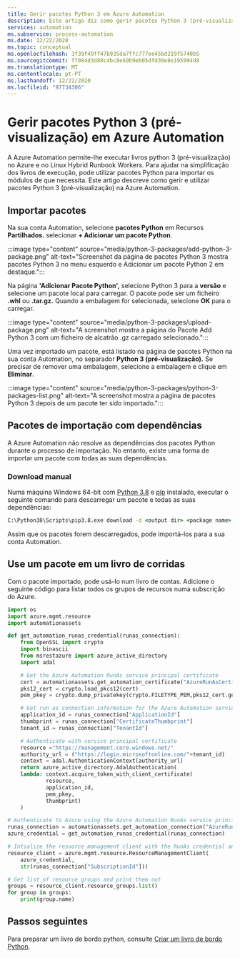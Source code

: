 ```yaml
---
title: Gerir pacotes Python 3 em Azure Automation
description: Este artigo diz como gerir pacotes Python 3 (pré-visualização) na Azure Automation.
services: automation
ms.subservice: process-automation
ms.date: 12/22/2020
ms.topic: conceptual
ms.openlocfilehash: 3f39f49ff47b935da7ffc777ee45bd219f5740b5
ms.sourcegitcommit: f7084d3d80c4bc8e69b9eb05dfd30e8e195994d8
ms.translationtype: MT
ms.contentlocale: pt-PT
ms.lasthandoff: 12/22/2020
ms.locfileid: "97734306"
---
```

# <a name="manage-python-3-packages-preview-in-azure-automation"></a>Gerir pacotes Python 3 (pré-visualização) em Azure Automation

A Azure Automation permite-lhe executar livros python 3 (pré-visualização) no Azure e no Linux Hybrid Runbook Workers. Para ajudar na simplificação dos livros de execução, pode utilizar pacotes Python para importar os módulos de que necessita. Este artigo descreve como gerir e utilizar pacotes Python 3 (pré-visualização) na Azure Automation.

## <a name="import-packages"></a>Importar pacotes

Na sua conta Automation, selecione **pacotes Python** em Recursos **Partilhados.** selecionar **+ Adicionar um pacote Python**.

:::image type="content" source="media/python-3-packages/add-python-3-package.png" alt-text="Screenshot da página de pacotes Python 3 mostra pacotes Python 3 no menu esquerdo e Adicionar um pacote Python 2 em destaque.":::

Na página **'Adicionar Pacote Python',** selecione Python 3 para a **versão** e selecione um pacote local para carregar. O pacote pode ser um ficheiro **.whl** ou **.tar.gz.** Quando a embalagem for selecionada, selecione **OK** para o carregar.

:::image type="content" source="media/python-3-packages/upload-package.png" alt-text="A screenshot mostra a página do Pacote Add Python 3 com um ficheiro de alcatrão .gz carregado selecionado.":::

Uma vez importado um pacote, está listado na página de pacotes Python na sua conta Automation, no separador **Python 3 (pré-visualização).** Se precisar de remover uma embalagem, selecione a embalagem e clique em **Eliminar**.

:::image type="content" source="media/python-3-packages/python-3-packages-list.png" alt-text="A screenshot mostra a página de pacotes Python 3 depois de um pacote ter sido importado.":::

## <a name="import-packages-with-dependencies"></a>Pacotes de importação com dependências

A Azure Automation não resolve as dependências dos pacotes Python durante o processo de importação. No entanto, existe uma forma de importar um pacote com todas as suas dependências.

### <a name="manually-download"></a>Download manual

Numa máquina Windows 64-bit com [Python 3.8](https://www.python.org/downloads/release/python-380/) e [pip](https://pip.pypa.io/en/stable/) instalado, executar o seguinte comando para descarregar um pacote e todas as suas dependências:

```cmd
C:\Python38\Scripts\pip3.8.exe download -d <output dir> <package name>
```

Assim que os pacotes forem descarregados, pode importá-los para a sua conta Automation.

## <a name="use-a-package-in-a-runbook"></a>Use um pacote em um livro de corridas

Com o pacote importado, pode usá-lo num livro de contas. Adicione o seguinte código para listar todos os grupos de recursos numa subscrição do Azure.

```python
import os  
import azure.mgmt.resource  
import automationassets  

def get_automation_runas_credential(runas_connection):  
    from OpenSSL import crypto  
    import binascii  
    from msrestazure import azure_active_directory  
    import adal 

    # Get the Azure Automation RunAs service principal certificate  
    cert = automationassets.get_automation_certificate("AzureRunAsCertificate")  
    pks12_cert = crypto.load_pkcs12(cert)  
    pem_pkey = crypto.dump_privatekey(crypto.FILETYPE_PEM,pks12_cert.get_privatekey())  

    # Get run as connection information for the Azure Automation service principal 
    application_id = runas_connection["ApplicationId"]  
    thumbprint = runas_connection["CertificateThumbprint"]  
    tenant_id = runas_connection["TenantId"]  

    # Authenticate with service principal certificate  
    resource ="https://management.core.windows.net/"  
    authority_url = ("https://login.microsoftonline.com/"+tenant_id)  
    context = adal.AuthenticationContext(authority_url)  
    return azure_active_directory.AdalAuthentication(  
    lambda: context.acquire_token_with_client_certificate(  
            resource,  
            application_id,  
            pem_pkey,  
            thumbprint) 
    ) 

# Authenticate to Azure using the Azure Automation RunAs service principal  
runas_connection = automationassets.get_automation_connection("AzureRunAsConnection")  
azure_credential = get_automation_runas_credential(runas_connection)  

# Intialize the resource management client with the RunAs credential and subscription  
resource_client = azure.mgmt.resource.ResourceManagementClient(  
    azure_credential,  
    str(runas_connection["SubscriptionId"]))  

# Get list of resource groups and print them out  
groups = resource_client.resource_groups.list()  
for group in groups:  
    print(group.name) 
```

## <a name="next-steps"></a>Passos seguintes

Para preparar um livro de bordo python, consulte [Criar um livro de bordo Python](learn/automation-tutorial-runbook-textual-python-3.md).
